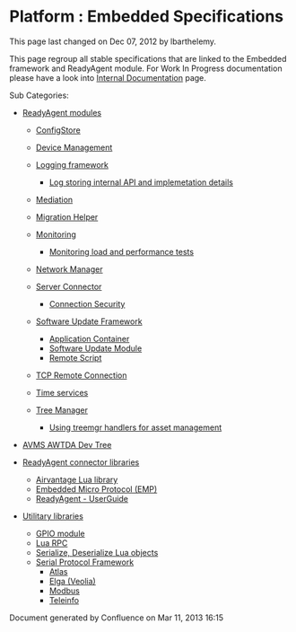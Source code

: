 Platform : Embedded Specifications
==================================

This page last changed on Dec 07, 2012 by lbarthelemy.

This page regroup all stable specifications that are linked to the
Embedded framework and ReadyAgent module. For Work In Progress
documentation please have a look into [Internal
Documentation](https://confluence.sierrawireless.com/display/PLT/Internal+Documentation+-+Work+In+Progress)
page.

Sub Categories:

-   [ReadyAgent modules](ReadyAgent%2Bmodules.html)
    -   [ConfigStore](ConfigStore.html)
    -   [Device Management](Device%2BManagement.html)
    -   [Logging framework](Logging%2Bframework.html)
        -   [Log storing internal API and implemetation
            details](Log%2Bstoring%2Binternal%2BAPI%2Band%2Bimplemetation%2Bdetails.html)

    -   [Mediation](Mediation.html)
    -   [Migration Helper](Migration%2BHelper.html)
    -   [Monitoring](Monitoring.html)
        -   [Monitoring load and performance
            tests](Monitoring%2Bload%2Band%2Bperformance%2Btests.html)

    -   [Network Manager](Network%2BManager.html)
    -   [Server Connector](Server%2BConnector.html)
        -   [Connection Security](Connection%2BSecurity.html)

    -   [Software Update Framework](Software%2BUpdate%2BFramework.html)
        -   [Application Container](Application%2BContainer.html)
        -   [Software Update Module](Software%2BUpdate%2BModule.html)
        -   [Remote Script](Remote%2BScript.html)

    -   [TCP Remote Connection](TCP%2BRemote%2BConnection.html)
    -   [Time services](Time%2Bservices.html)
    -   [Tree Manager](Tree%2BManager.html)
        -   [Using treemgr handlers for asset
            management](Using%2Btreemgr%2Bhandlers%2Bfor%2Basset%2Bmanagement.html)

-   [AVMS AWTDA Dev Tree](AVMS%2BAWTDA%2BDev%2BTree.html)
-   [ReadyAgent connector
    libraries](ReadyAgent%2Bconnector%2Blibraries.html)
    -   [Airvantage Lua library](Airvantage%2BLua%2Blibrary.html)
    -   [Embedded Micro Protocol
        (EMP)](Embedded%2BMicro%2BProtocol%2B%2528EMP%2529.html)
    -   [ReadyAgent - UserGuide](ReadyAgent%2B-%2BUserGuide.html)

-   [Utilitary libraries](Utilitary%2Blibraries.html)
    -   [GPIO module](GPIO%2Bmodule.html)
    -   [Lua RPC](Lua%2BRPC.html)
    -   [Serialize, Deserialize Lua
        objects](Serialize%252C%2BDeserialize%2BLua%2Bobjects.html)
    -   [Serial Protocol Framework](Serial%2BProtocol%2BFramework.html)
        -   [Atlas](Atlas.html)
        -   [Elga (Veolia)](Elga%2B%2528Veolia%2529.html)
        -   [Modbus](Modbus.html)
        -   [Teleinfo](Teleinfo.html)

Document generated by Confluence on Mar 11, 2013 16:15
